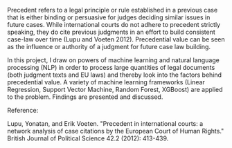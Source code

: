 Precedent refers to a legal principle or rule established in a previous case that is either binding or persuasive for judges deciding similar issues in future cases. While international courts do not adhere to precedent strictly speaking, they do cite previous judgments in an effort to build consistent case-law over time (Lupu and Voeten 2012). Precedential value can be seen as the influence or authority of a judgment for future case law building. 

In this project, I draw on powers of machine learning and natural language processing (NLP) in order to process large quantities of legal documents (both judgment texts and EU laws) and thereby look into the factors behind precedential value. A variety of machine learning frameworks (Linear Regression, Support Vector Machine, Random Forest, XGBoost) are applied to the problem. Findings are presented and discussed. 


Reference: 

Lupu, Yonatan, and Erik Voeten. "Precedent in international courts: a network analysis of case citations by the European Court of Human Rights." British Journal of Political Science 42.2 (2012): 413-439.

